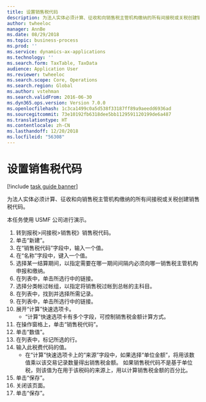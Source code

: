 ```yaml
---
title: 设置销售税代码
description: 为法人实体必须计算、征收和向销售税主管机构缴纳的所有间接税或关税创建销售税代码。
author: twheeloc
manager: AnnBe
ms.date: 08/29/2018
ms.topic: business-process
ms.prod: ''
ms.service: dynamics-ax-applications
ms.technology: ''
ms.search.form: TaxTable, TaxData
audience: Application User
ms.reviewer: twheeloc
ms.search.scope: Core, Operations
ms.search.region: Global
ms.author: vstehman
ms.search.validFrom: 2016-06-30
ms.dyn365.ops.version: Version 7.0.0
ms.openlocfilehash: 1c3ca1499c0a5d538f33187ff89a9aeedd6936ad
ms.sourcegitcommit: 73e10192fb6318dee5bb1129591120199de6a487
ms.translationtype: HT
ms.contentlocale: zh-CN
ms.lasthandoff: 12/20/2018
ms.locfileid: "56308"
---
```

# <a name="set-up-sales-tax-codes"></a>设置销售税代码

[!include [task guide banner](../../includes/task-guide-banner.md)]

为法人实体必须计算、征收和向销售税主管机构缴纳的所有间接税或关税创建销售税代码。

本任务使用 USMF 公司进行演示。



1. 转到报税>间接税>销售税》销售税代码。
2. 单击“新建”。
3. 在“销售税代码”字段中，输入一个值。
4. 在“名称”字段中，键入一个值。
5. 选择某一结算期间，以指定需要在哪一期间间隔内必须向哪一销售税主管机构申报和缴纳。
6. 在列表中，单击所选行中的链接。
7. 选择分类帐过帐组，以指定将销售税过帐到总帐的主科目。
8. 在列表中，找到并选择所需记录。
9. 在列表中，单击所选行中的链接。
10. 展开“计算”快速选项卡。
    * “计算”快速选项卡有多个字段，可控制销售税金额计算方式。  
11. 在操作窗格上，单击“销售税代码”。
12. 单击“数值”。
13. 在列表中，标记所选的行。
14. 输入此税费代码的值。
    * 在“计算”快速选项卡上的“来源”字段中，如果选择“单位金额”，将用该数值乘以该交易记录数量得出销售税金额。  如果销售税代码不是基于单位税，则该值为在用于该税码的来源上，用以计算销售税金额的百分比。     
15. 单击“保存”。
16. 关闭该页面。
17. 单击“保存”。

